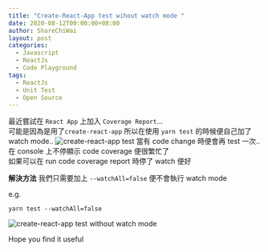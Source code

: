 ```yaml
---
title: "Create-React-App test wihout watch mode "
date: 2020-08-12T00:00:00+08:00
author: ShareChiWai
layout: post
categories:
  - Javascript
  - ReactJs
  - Code Playground
tags:
  - ReactJs
  - Unit Test
  - Open Source
---
```


最近嘗試在 `React App` 上加入 `Coverage Report`...  
可能是因為是用了`create-react-app`
所以在使用 `yarn test` 的時候便自己加了 watch mode..
![create-react-app test](/img/2020/create-react-app-test-watch-mode.png "create-react-app test")
當有 code change 時便會再 test 一次..  
在 console 上不停顯示 code coverage 便很繁忙了  
如果可以在 run code coverage report 時停了 watch 便好

**解決方法**
我們只需要加上 `--watchAll=false` 便不會執行 watch mode

e.g.

```
yarn test --watchAll=false
```

![create-react-app test without watch mode](/img/2020/create-react-app-test-without-watch-mode.png "create-react-app test without watch mode")

Hope you find it useful
